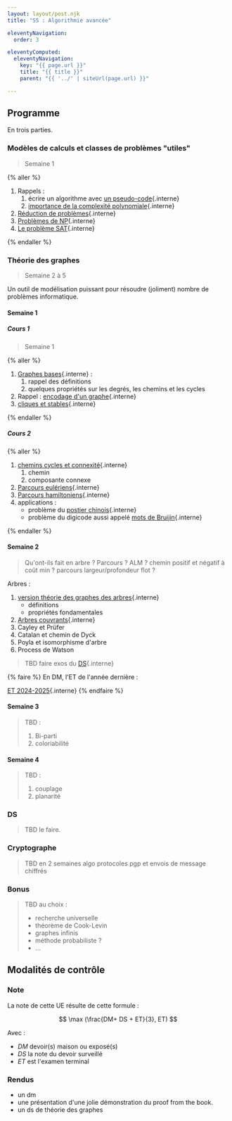 ```yaml
---
layout: layout/post.njk 
title: "S5 : Algorithmie avancée"

eleventyNavigation:
  order: 3

eleventyComputed:
  eleventyNavigation:
    key: "{{ page.url }}"
    title: "{{ title }}"
    parent: "{{ '../' | siteUrl(page.url) }}"

---
```



## Programme

En trois parties.

### Modèles de calculs et classes de problèmes "utiles"

> Semaine 1

{% aller %}

1. Rappels :
   1. écrire un algorithme avec [un pseudo-code](/cours/algorithmie/pseudo-code/){.interne}
   2. [importance de la complexité polynomiale](/cours/algorithmie/complexité-calculs/importance/){.interne}
2. [Réduction de problèmes](/cours/algorithmie/problème-réduction/){.interne}
3. [Problèmes de NP](/cours/algorithmie/problèmes-NP/){.interne}
4. [Le problème SAT](/cours/algorithmie/problème-SAT/){.interne}

{% endaller %}

### Théorie des graphes

> Semaine 2 à 5

Un outil de modélisation puissant pour résoudre (joliment) nombre de problèmes informatique.

#### Semaine 1

##### Cours 1

> Semaine 1

{% aller %}

1. [Graphes bases](/cours/graphes/structure){.interne} :
   1. rappel des définitions
   2. quelques propriétés sur les degrés, les chemins et les cycles
2. Rappel : [encodage d'un graphe](/cours/graphes/encodage/){.interne}
3. [cliques et stables](/cours/graphes/cliques-stables/){.interne}

{% endaller %}

##### Cours 2

{% aller %}

1. [chemins cycles et connexité](/cours/graphes/chemins-cycles-connexite/){.interne}
   1. chemin
   2. composante connexe
2. [Parcours eulériens](/cours/graphes/parcours-eulériens/){.interne}
3. [Parcours hamiltoniens](/cours/graphes/parcours-hamiltoniens/){.interne}
4. applications :
   - problème du [postier chinois](/cours/graphes/projet-postier-chinois/){.interne}
   - problème du digicode aussi appelé [mots de Bruijin](/cours/graphes/projet-mots-bruijn/){.interne}

{% endaller %}

#### Semaine 2

> Qu'ont-ils fait en arbre ? Parcours ? ALM ?
> chemin positif et négatif à coût min ?
> parcours largeur/profondeur
> flot ?

Arbres :

1. [version théorie des graphes des arbres](/cours/graphes/arbres/){.interne}
   - définitions
   - propriétés fondamentales
2. [Arbres couvrants](/cours/graphes/arbres-couvrants/){.interne}
3. Cayley et Prüfer
4. Catalan et chemin de Dyck
5. Poyla et isomorphisme d'arbre
6. Process de Watson

> TBD faire exos du [DS](./DS/ds.pdf){.interne}

{% faire %}
En DM, l'ET de l'année dernière :

[ET 2024-2025](./ET/et.pdf){.interne}
{% endfaire %}

#### Semaine 3

> TBD :
>
> 1. Bi-parti
> 2. coloriabilité

#### Semaine 4

> TBD :
>
> 1. couplage
> 2. planarité

### DS

> TBD le faire.

### Cryptographe

> TBD en 2 semaines
> algo
> protocoles
> pgp et envois de message chiffrés

### Bonus

> TBD au choix :
>
> - recherche universelle
> - théorème de Cook-Levin
> - graphes infinis
> - méthode probabiliste ?
> - ...

<!-- ### Peut-être 

- Langage C
- Réseaux
- Graphes et réseaux (sociaux) 
 -->

<!--

### Problèmes de flots

#### Cours 1 : problèmes

[Problème et résolutions flots](/cours/graphes/flots/){.interne}

#### Cours 2 : applications

Exercices sur les flots :

1. [applications directs](/cours/graphes/flots-exercices/){.interne}
2. [Problèmes de transport](/cours/graphes/projet-flots-modélisation/){.interne}
3. [Bataille de la Marne](/cours/graphes/projet-bataille-de-la-marne/){.interne}

### Graphes biparti

1. [graphes bi-parti](/cours/graphes/graphe-biparti/){.interne} bases
2. [parcours de graphes classiques](/cours/graphes/parcours-largeur-profondeur/){.interne}

### DS

Temporellement placé juste après le cours 6.

[sujet](./DS/ds.pdf)

### Couplages dans les graphes

Cours 1 et 2

1. [graphes bi-parti](/cours/graphes/graphe-biparti/){.interne} (fin) :
   1. théorème de Graham-Pollack
   2. NP-complétude de la reconnaissance triparti
2. [couplage](/cours/graphes/couplage/){.interne}
3. Application : algorithme de Christofides
4. [$k$-connectivité d'un graphe](/cours/graphes/connectivité/){.interne}

### Cryptographie

Cours 1, 2 et 3

{% aller %}
[Cryptographie](/cours/sécurité/){.interne}
{% endaller %}

### Colorabilité

> TBD

### Planarité

> TBD

### Graphes aléatoires et infini

> TBD 
> 
## Autre


- [Algorithme de la recherche universelle](/cours/algorithmie/recherche-universelle/){.interne}
- révisoins

 ### C

{% lien %}
Le but de cette partie est d'avoir assez de bases en C pour s'amuser.

N'hésitez pas à suivre et à faire également les exercices du cours suivant :

<https://www.0de5.net/stimuli/a-reintroduction-to-programming/essentials/just-enough-c-to-have-fun>
{% endlien %}

1. Cours 1 : Système et consequences pour le code
   1. [architecture générale](/cours/système-et-réseau/architecture-ordinateur/#général){.interne}
   2. Mémoire :
      1. [organisation système de la mémoire](/cours/système-et-réseau/système-exploitation/process/#forme-finale){.interne}
      2. différence entre pile et tas
   3. [cours de C](/cours/système-et-réseau/langage-c/){.interne} : survole tout jusqu'aux exercices. A préparer chez vous
2. Cours 2 : [exercices en C](/cours/système-et-réseau/langage-c/exercices){.interne}

{% faire "**DM**" %}
Faire en C le [projet sac à dos](/cours/algorithmie/problème-sac-à-dos/projet){.interne}

A rendre pour le 18 octobre.
{% endfaire %}

> TBD année prochaine :
>
> 1. les faire préparer le cours :
>    1. lire le cours : (pseudo-assembleur si pas préparé avant), von Neumann et C avant
>    2. faire le premier exercice
> 2. pendant le cours faire le système avec [radare2](https://book.rada.re/intro/overview.html) qui décompile à la volée comme dans <https://www.youtube.com/watch?v=76acHVJfziw.

-->

## Modalités de contrôle

### Note

La note de cette UE résulte de cette formule :

$$
\max (\frac{DM+ DS + ET}{3}, ET)
$$

Avec :

- $DM$ devoir(s) maison ou exposé(s)
- $DS$ la note du devoir surveillé
- $ET$ est l'examen terminal

### Rendus

- un dm
- une présentation d'une jolie démonstration du proof from the book.
- un ds de théorie des graphes
